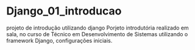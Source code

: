 # Django_01_introducao
projeto de introdução utilizando django
Porjeto introdutória realizado em sala, no curso de Técnico em Desenvolvimento de Sistemas utilizando o framework Django, configurações iniciais.
